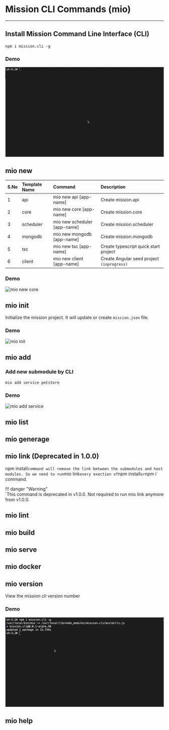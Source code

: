 # Mission CLI Commands (mio)
---

## Install Mission Command Line Interface (CLI)
    npm i mission.cli -g

### Demo    
![npm Install](../img/gif/npm-install.gif)

## mio new

S.No|Template Name |Command |Description |
:---|:---|:---|:---|
1| api| mio new api [app-name] | Create mission.api |
2| core| mio new core [app-name] | Create mission.core |
3| scheduler| mio new scheduler [app-name] | Create mission.scheduler |
4| mongodb| mio new mongodb [app-name] | Create mission.mongodb |
5| tsc| mio new tsc [app-name] | Create typescript quick start project |
6| client| mio new client [app-name] | Create Angular seed project `(inprogress)` |

### Demo
![mio new core](../img/gif/mio-new-core.gif)

## mio init
Initialize the mission project. It will update or create `mission.json` file.

### Demo
![mio init](../img/gif/mio-init.gif)

## mio add

### Add new submodule by CLI
    mio add service petstore

### Demo
![mio add service](../img/gif/mio-add-service.gif)

## mio list

## mio generage

## mio link (Deprecated in 1.0.0)

npm install` command will remove the link between the submodules and host modules. So we need to run `mio link` every exection of `npm install` or `npm i` command.

!!! danger "Warning"   
    `This command is deprecated in v1.0.0. Not required to run mio link anymore from v1.0.0.

## mio lint

## mio build

## mio serve

## mio docker

## mio version
View the mission cli version number
### Demo
![mio version](../img/gif/mio-version.gif)

## mio help